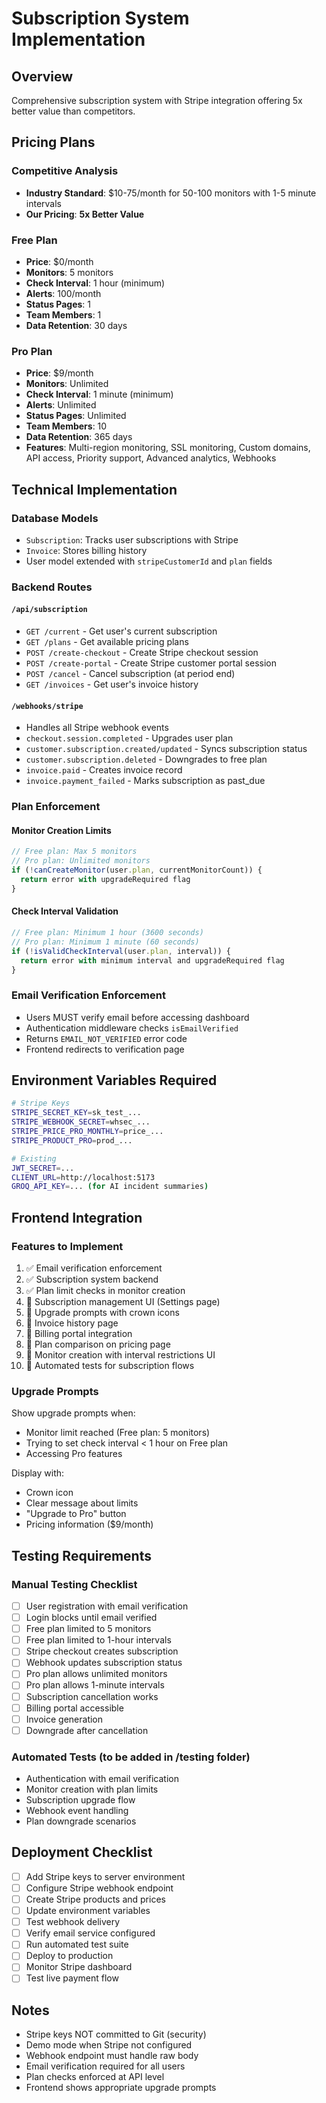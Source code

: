 # Subscription System Implementation

## Overview
Comprehensive subscription system with Stripe integration offering 5x better value than competitors.

## Pricing Plans

### Competitive Analysis
- **Industry Standard**: $10-75/month for 50-100 monitors with 1-5 minute intervals
- **Our Pricing**: **5x Better Value**

### Free Plan
- **Price**: $0/month
- **Monitors**: 5 monitors
- **Check Interval**: 1 hour (minimum)
- **Alerts**: 100/month
- **Status Pages**: 1
- **Team Members**: 1
- **Data Retention**: 30 days

### Pro Plan  
- **Price**: $9/month
- **Monitors**: Unlimited
- **Check Interval**: 1 minute (minimum)
- **Alerts**: Unlimited
- **Status Pages**: Unlimited
- **Team Members**: 10
- **Data Retention**: 365 days
- **Features**: Multi-region monitoring, SSL monitoring, Custom domains, API access, Priority support, Advanced analytics, Webhooks

## Technical Implementation

### Database Models
- `Subscription`: Tracks user subscriptions with Stripe
- `Invoice`: Stores billing history
- User model extended with `stripeCustomerId` and `plan` fields

### Backend Routes

#### `/api/subscription`
- `GET /current` - Get user's current subscription
- `GET /plans` - Get available pricing plans
- `POST /create-checkout` - Create Stripe checkout session
- `POST /create-portal` - Create Stripe customer portal session
- `POST /cancel` - Cancel subscription (at period end)
- `GET /invoices` - Get user's invoice history

#### `/webhooks/stripe`
- Handles all Stripe webhook events
- `checkout.session.completed` - Upgrades user plan
- `customer.subscription.created/updated` - Syncs subscription status
- `customer.subscription.deleted` - Downgrades to free plan
- `invoice.paid` - Creates invoice record
- `invoice.payment_failed` - Marks subscription as past_due

### Plan Enforcement

#### Monitor Creation Limits
```javascript
// Free plan: Max 5 monitors
// Pro plan: Unlimited monitors
if (!canCreateMonitor(user.plan, currentMonitorCount)) {
  return error with upgradeRequired flag
}
```

#### Check Interval Validation
```javascript
// Free plan: Minimum 1 hour (3600 seconds)
// Pro plan: Minimum 1 minute (60 seconds)
if (!isValidCheckInterval(user.plan, interval)) {
  return error with minimum interval and upgradeRequired flag
}
```

### Email Verification Enforcement
- Users MUST verify email before accessing dashboard
- Authentication middleware checks `isEmailVerified`
- Returns `EMAIL_NOT_VERIFIED` error code
- Frontend redirects to verification page

## Environment Variables Required

```bash
# Stripe Keys
STRIPE_SECRET_KEY=sk_test_...
STRIPE_WEBHOOK_SECRET=whsec_...
STRIPE_PRICE_PRO_MONTHLY=price_...
STRIPE_PRODUCT_PRO=prod_...

# Existing
JWT_SECRET=...
CLIENT_URL=http://localhost:5173
GROQ_API_KEY=... (for AI incident summaries)
```

## Frontend Integration

### Features to Implement
1. ✅ Email verification enforcement
2. ✅ Subscription system backend
3. ✅ Plan limit checks in monitor creation
4. 🔄 Subscription management UI (Settings page)
5. 🔄 Upgrade prompts with crown icons
6. 🔄 Invoice history page
7. 🔄 Billing portal integration
8. 🔄 Plan comparison on pricing page
9. 🔄 Monitor creation with interval restrictions UI
10. 🔄 Automated tests for subscription flows

### Upgrade Prompts
Show upgrade prompts when:
- Monitor limit reached (Free plan: 5 monitors)
- Trying to set check interval < 1 hour on Free plan
- Accessing Pro features

Display with:
- Crown icon
- Clear message about limits
- "Upgrade to Pro" button
- Pricing information ($9/month)

## Testing Requirements

### Manual Testing Checklist
- [ ] User registration with email verification
- [ ] Login blocks until email verified
- [ ] Free plan limited to 5 monitors
- [ ] Free plan limited to 1-hour intervals
- [ ] Stripe checkout creates subscription
- [ ] Webhook updates subscription status
- [ ] Pro plan allows unlimited monitors
- [ ] Pro plan allows 1-minute intervals
- [ ] Subscription cancellation works
- [ ] Billing portal accessible
- [ ] Invoice generation
- [ ] Downgrade after cancellation

### Automated Tests (to be added in /testing folder)
- Authentication with email verification
- Monitor creation with plan limits
- Subscription upgrade flow
- Webhook event handling
- Plan downgrade scenarios

## Deployment Checklist
- [ ] Add Stripe keys to server environment
- [ ] Configure Stripe webhook endpoint
- [ ] Create Stripe products and prices
- [ ] Update environment variables
- [ ] Test webhook delivery
- [ ] Verify email service configured
- [ ] Run automated test suite
- [ ] Deploy to production
- [ ] Monitor Stripe dashboard
- [ ] Test live payment flow

## Notes
- Stripe keys NOT committed to Git (security)
- Demo mode when Stripe not configured
- Webhook endpoint must handle raw body
- Email verification required for all users
- Plan checks enforced at API level
- Frontend shows appropriate upgrade prompts

